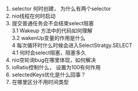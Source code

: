 
1. selector 何时创建， 为什么有两个selector
2. nio线程在何时启动
3. 提交普通任务会不会结束select阻塞        
    3.1 Wakeup 方法中的代码如何理解        
    3.2 wakenUp变量的作用是什么        
4 每次循环时什么时候会进入SelectStratgy.SELECT        
    4.1 何时会select阻塞，阻塞多久        
4. nio空轮询bug在哪里体现，如何解决        
5. ioRatio控制什么， 设置为100有何作用
6. selectedKeys优化是什么回事？
7. 在哪里区分不用时间类型



